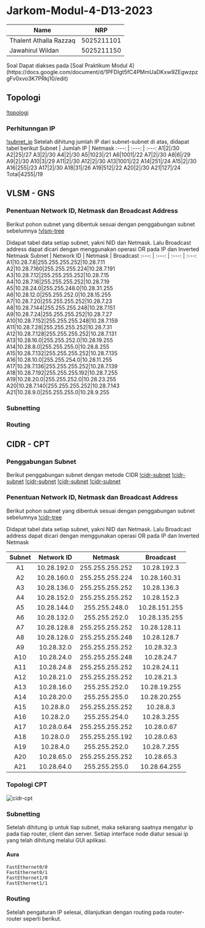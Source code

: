# Jarkom-Modul-4-D13-2023
<table>
<tbody>
  <thead>
    <tr>
      <th>Name</th>
      <th>NRP</th>
    </tr>
  </thead>
  <tbody>
    <tr>
      <td>Thalent Athalla Razzaq</td>
      <td>5025211101</td>
    </tr>
    <tr>
      <td> Jawahirul Wildan </td>
      <td> 5025211150 </td>
  </tbody>
</table>
Soal Dapat diakses pada [Soal Praktikum Modul 4](https://docs.google.com/document/d/1PFDIgt5fC4PMmUaDKxw9ZEgwzpzgFv0xvo3K7PRkj10/edit)

## Topologi
[!topologi](.images/topologi_modul4.png)

### Perhitunngan IP
[!subnet_ip]()
Setelah dihitung jumlah IP dari subnet-subnet di atas, didapat tabel berikut
Subnet | Jumlah IP | Netmask
:---: | :---: | :---:
A1|2|/30
A2|25|/27
A3|2|/30
A4|2|/30
A5|1023|/21
A6|1001|/22
A7|2|/30
A8|6|/29
A9|2|/30
A10|3|/29
A11|2|/30
A12|2|/30
A13|1001|/22
A14|251|/24
A15|2|/30
A16|255|/23
A17|2|/30
A18|31|/26
A19|512|/22
A20|2|/30
A21|127|/24
Total|4255|/19

## VLSM - GNS
### Penentuan Network ID, Netmask dan Broadcast Address
Berikut pohon subnet yang dibentuk sesuai dengan penggabungan subnet sebelumnya
[!vlsm-tree]()

Didapat tabel data setiap subnet, yakni NID dan Netmask. Lalu Broadcast address dapat dicari dengan menggunakan operasi OR pada IP dan Inverted Netmask
Subnet | Network ID | Netmask | Broadcast
:---: | :---: | :---: | :---:
A1|10.28.7.8|255.255.255.252|10.28.7.11 
A2|10.28.7.160|255.255.255.224|10.28.7.191 
A3|10.28.7.12|255.255.255.252|10.28.7.15
A4|10.28.7.16|255.255.255.252|10.28.7.19 
A5|10.28.24.0|255.255.248.0|10.28.31.255 
A6|10.28.12.0|255.255.252.0|10.28.15.255
A7|10.28.7.20|255.255.255.252|10.28.7.23
A8|10.28.7.144|255.255.255.248|10.28.7.151 
A9|10.28.7.24|255.255.255.252|10.28.7.27
A10|10.28.7.152|255.255.255.248|10.28.7.159
A11|10.28.7.28|255.255.255.252|10.28.7.31
A12|10.28.7.128|255.255.255.252|10.28.7.131
A13|10.28.16.0|255.255.252.0|10.28.19.255 
A14|10.28.8.0|255.255.255.0|10.28.8.255
A15|10.28.7.132|255.255.255.252|10.28.7.135
A16|10.28.10.0|255.255.254.0|10.28.11.255 
A17|10.28.7.136|255.255.255.252|10.28.7.139
A18|10.28.7.192|255.255.255.192|10.28.7.255
A19|10.28.20.0|255.255.252.0|10.28.23.255
A20|10.28.7.140|255.255.255.252|10.28.7.143
A21|10.28.9.0|255.255.255.0|10.28.9.255 
### Subnetting

### Routing

## CIDR - CPT
### Penggabungan Subnet
Berikut penggabungan subnet dengan metode CIDR
[!cidr-subnet]()
[!cidr-subnet]()
[!cidr-subnet]()
[!cidr-subnet]()
[!cidr-subnet]()

### Penentuan Network ID, Netmask dan Broadcast Address
Berikut pohon subnet yang dibentuk sesuai dengan penggabungan subnet sebelumnya
[!cidr-tree]()

Didapat tabel data setiap subnet, yakni NID dan Netmask. Lalu Broadcast address dapat dicari dengan menggunakan operasi OR pada IP dan Inverted Netmask

Subnet | Network ID | Netmask | Broadcast
:---: | :---: | :---: | :---:
A1|10.28.192.0|255.255.255.252|10.28.192.3
A2|10.28.160.0|255.255.255.224|10.28.160.31
A3|10.28.136.0|255.255.255.252|10.28.136.3
A4|10.28.152.0|255.255.255.252|10.28.152.3
A5|10.28.144.0|255.255.248.0|10.28.151.255
A6|10.28.132.0|255.255.252.0|10.28.135.255
A7|10.28.128.8|255.255.255.252|10.28.128.11
A8|10.28.128.0|255.255.255.248|10.28.128.7
A9|10.28.32.0|255.255.255.252|10.28.32.3
A10|10.28.24.0|255.255.255.248|10.28.24.7
A11|10.28.24.8|255.255.255.252|10.28.24.11
A12|10.28.21.0|255.255.255.252|10.28.21.3
A13|10.28.16.0|255.255.252.0|10.28.19.255
A14|10.28.20.0|255.255.255.0|10.28.20.255
A15|10.28.8.0|255.255.255.252|10.28.8.3
A16|10.28.2.0|255.255.254.0|10.28.3.255
A17|10.28.0.64|255.255.255.252|10.28.0.67
A18|10.28.0.0|255.255.255.192|10.28.0.63
A19|10.28.4.0|255.255.252.0|10.28.7.255
A20|10.28.65.0|255.255.255.252|10.28.65.3
A21|10.28.64.0|255.255.255.0|10.28.64.255

### Topologi CPT

![cidr-cpt]()

### Subnetting
Setelah dihitung ip untuk tiap subnet, maka sekarang saatnya mengatur ip pada tiap router, client dan server. Setiap interface node diatur sesuai ip yang telah dihitung melalui GUI aplikasi.

#### Aura
```
FastEthernet0/0
FastEthernet0/1
FastEthernet1/0
FastEthernet1/1
```
### Routing
Setelah pengaturan IP selesai, dilanjutkan dengan routing pada router-router seperti berikut.
